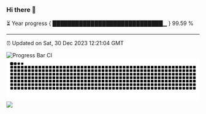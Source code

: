 ### Hi there 👋

⏳ Year progress { █████████████████████████████▁ } 99.59 %

---

⏰ Updated on Sat, 30 Dec 2023 12:21:04 GMT

![Progress Bar CI](https://github.com/liununu/liununu/workflows/Progress%20Bar%20CI/badge.svg)![](https://raw.githubusercontent.com/L1cardo/L1cardo/main/assets/github-contribution-grid-snake.svg)![](https://raw.githubusercontent.com/seesaws/seesaws/main/assets/github-contribution-grid-snake.svg)
